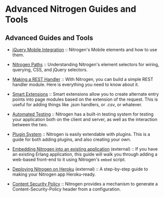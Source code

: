 <!-- dash: Advanced Nitrogen | Guide | ##:Section -->


# Advanced Nitrogen Guides and Tools

## Advanced Guides and Tools

 *  [jQuery Mobile Integration](jquery_mobile_integration.md) :: Nitrogen's Mobile elements and how to use them.

 *  [Nitrogen Paths](paths.md) :: Understanding Nitrogen's
	element selectors for wiring, querying, CSS, and jQuery selectors.

 *  [Making a REST Handler](rest.md) :: With Nitrogen, you
	can build a simple REST handler module. Here is everything you need to know
	about it.

 *  [Smart Extensions](smart_extensions.md) :: Smart
	extensions allow you to create alternate entry points into page modules based
	on the extension of the request. This is useful for adding things like .json
	handlers, or .csv, or whatever.

 *  [Automated Testing](testing.md) :: Nitrogen has a
	built-in testing system for testing your application both on the client and
	server, as well as the interaction between the two.

 *  [Plugin System](plugins.md) :: Nitrogen is easily
	extendable with plugins. This is a guide for both adding plugins, and also
	creating your own.

 *  [Embedding Nitrogen into an existing application](http://sigma-star.com/blog/post/embedding-nitrogen) (external) :: If you
	have an existing Erlang application, this guide will walk you through
	adding a web-based front-end to it using Nitrogen's `embed` script.

 *  [Deploying Nitrogen on Heroku](https://web.archive.org/web/20170429000130/http://cstar.io/2014/07/02/nitrogen-on-heroku.html) (external) :: A step-by-step
	guide to making your Nitrogen app Heroku-ready.

 *  [Content Security Policy](csp.md) :: Nitrogen provides a mechanism
	to generate a Content-Security-Policy header from a configuration.
